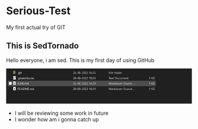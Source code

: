 # Serious-Test
 My first actual try of GIT

## This is SedTornado
 Hello everyone, i am sed. This is my first day of using GitHub 

![alt text](https://github.com/HunkyTornado/Serious-Test/blob/main/Screenshot%202022-08-26%20164932.jpg?raw=true)

- I will be reviewing some work in future 
- I wonder how am i gonna catch up